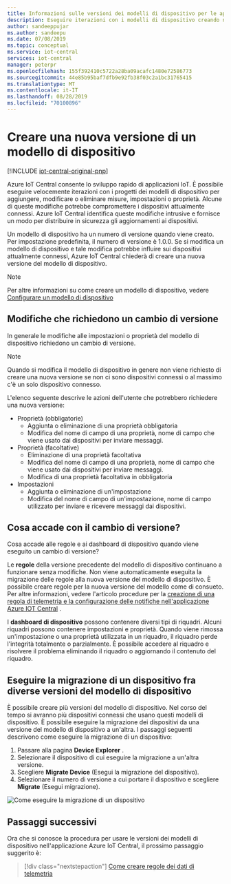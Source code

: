 ```yaml
---
title: Informazioni sulle versioni dei modelli di dispositivo per le app Azure IoT Central | Microsoft Docs
description: Eseguire iterazioni con i modelli di dispositivo creando nuove versioni, senza determinare conseguenze per i dispositivi collegati
author: sandeeppujar
ms.author: sandeepu
ms.date: 07/08/2019
ms.topic: conceptual
ms.service: iot-central
services: iot-central
manager: peterpr
ms.openlocfilehash: 155f392410c5722a28ba09acafc1480e72586773
ms.sourcegitcommit: 44e85b95baf7dfb9e92fb38f03c2a1bc31765415
ms.translationtype: MT
ms.contentlocale: it-IT
ms.lasthandoff: 08/28/2019
ms.locfileid: "70100896"
---
```

# <a name="create-a-new-device-template-version"></a>Creare una nuova versione di un modello di dispositivo

[!INCLUDE [iot-central-original-pnp](../../includes/iot-central-original-pnp-note.md)]

Azure IoT Central consente lo sviluppo rapido di applicazioni IoT. È possibile eseguire velocemente iterazioni con i progetti dei modelli di dispositivo per aggiungere, modificare o eliminare misure, impostazioni o proprietà. Alcune di queste modifiche potrebbe compromettere i dispositivi attualmente connessi. Azure IoT Central identifica queste modifiche intrusive e fornisce un modo per distribuire in sicurezza gli aggiornamenti ai dispositivi.

Un modello di dispositivo ha un numero di versione quando viene creato. Per impostazione predefinita, il numero di versione è 1.0.0. Se si modifica un modello di dispositivo e tale modifica potrebbe influire sui dispositivi attualmente connessi, Azure IoT Central chiederà di creare una nuova versione del modello di dispositivo.

> [!NOTE]
> Per altre informazioni su come creare un modello di dispositivo, vedere [Configurare un modello di dispositivo](howto-set-up-template.md)

## <a name="changes-that-prompt-a-version-change"></a>Modifiche che richiedono un cambio di versione

In generale le modifiche alle impostazioni o proprietà del modello di dispositivo richiedono un cambio di versione.

> [!NOTE]
> Quando si modifica il modello di dispositivo in genere non viene richiesto di creare una nuova versione se non ci sono dispositivi connessi o al massimo c'è un solo dispositivo connesso.

L'elenco seguente descrive le azioni dell'utente che potrebbero richiedere una nuova versione:

* Proprietà (obbligatorie)
    * Aggiunta o eliminazione di una proprietà obbligatoria
    * Modifica del nome di campo di una proprietà, nome di campo che viene usato dai dispositivi per inviare messaggi.
*  Proprietà (facoltative)
    * Eliminazione di una proprietà facoltativa
    * Modifica del nome di campo di una proprietà, nome di campo che viene usato dai dispositivi per inviare messaggi.
    * Modifica di una proprietà facoltativa in obbligatoria
*  Impostazioni
    * Aggiunta o eliminazione di un'impostazione
    * Modifica del nome di campo di un'impostazione, nome di campo utilizzato per inviare e ricevere messaggi dai dispositivi.

## <a name="what-happens-on-version-change"></a>Cosa accade con il cambio di versione?

Cosa accade alle regole e ai dashboard di dispositivo quando viene eseguito un cambio di versione?

Le **regole** della versione precedente del modello di dispositivo continuano a funzionare senza modifiche. Non viene automaticamente eseguita la migrazione delle regole alla nuova versione del modello di dispositivo. È possibile creare regole per la nuova versione del modello come di consueto. Per altre informazioni, vedere l'articolo procedure per la [creazione di una regola di telemetria e la configurazione delle notifiche nell'applicazione Azure IOT Central](howto-create-telemetry-rules.md) .

I **dashboard di dispositivo** possono contenere diversi tipi di riquadri. Alcuni riquadri possono contenere impostazioni e proprietà. Quando viene rimossa un'impostazione o una proprietà utilizzata in un riquadro, il riquadro perde l'integrità totalmente o parzialmente. È possibile accedere al riquadro e risolvere il problema eliminando il riquadro o aggiornando il contenuto del riquadro.

## <a name="migrate-a-device-across-device-template-versions"></a>Eseguire la migrazione di un dispositivo fra diverse versioni del modello di dispositivo

È possibile creare più versioni del modello di dispositivo. Nel corso del tempo si avranno più dispositivi connessi che usano questi modelli di dispositivo. È possibile eseguire la migrazione dei dispositivi da una versione del modello di dispositivo a un'altra. I passaggi seguenti descrivono come eseguire la migrazione di un dispositivo:

1. Passare alla pagina **Device Explorer** .
1. Selezionare il dispositivo di cui eseguire la migrazione a un'altra versione.
1. Scegliere **Migrate Device** (Esegui la migrazione del dispositivo).
1. Selezionare il numero di versione a cui portare il dispositivo e scegliere **Migrate** (Esegui migrazione).

![Come eseguire la migrazione di un dispositivo](media/howto-version-device-template/pick-version.png)

## <a name="next-steps"></a>Passaggi successivi

Ora che si conosce la procedura per usare le versioni dei modelli di dispositivo nell'applicazione Azure IoT Central, il prossimo passaggio suggerito è:

> [!div class="nextstepaction"]
> [Come creare regole dei dati di telemetria](howto-create-telemetry-rules.md)